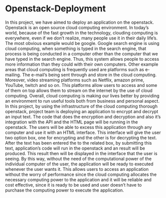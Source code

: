 # Openstack-Deployment

In this project, we have aimed to deploy an application on the openstack. Openstack is an open source cloud computing environment. In today’s world, because of the fast growth in the technology, clouding computing is everywhere, even if we don’t realize, many people use it in their daily life’s. The most obvious example would be google. Google search engine is using cloud computing, when something is typed in the search engine, that process is being conducted in a computer other than the computer that we have typed in the search engine. Thus, this system allows people to access more information than they could with their own computers. Other example areas that cloud computing is frequently used are platforms such as e-mailing. The e-mail’s being sent through and store in the cloud computing. Moreover, video streaming platforms such as Netflix, amazon prime, YouTube, twitch and so on. This platforms allow users to access and some of them on top allows them to stream on the internet by the use of cloud computing. Overall, cloud computing is making our lives better by providing an environment to run useful tools both from business and personal aspect. In this project, by using the infrastructure of the cloud computing thorough openstack, project team is deploying an application to encrypt and decrypt an input text. The code that does the encryption and decryption and also it’s integration with the API and the HTML page will be running in the openstack. The users will be able to excess this application through any computer and use it with an HTML interface. This interface will give the user two option box, one for encrypting and the other is for decrypting the text. After the text has been entered the to the related box, by submitting this text, application’s code will run in the openstack and an result will be produced. This result then will be displayed in the interface that the user is seeing. By this way, without the need of the computational power of the individual computer of the user, the application will be ready to executed whenever the user wants it. This allows users to access an application without the worry of performance since the cloud computing allocates the necessary computing power to the application and it will be reliable and cost effective, since it is ready to be used and user doesn’t have to purchase the computing power to execute the application.
